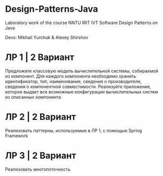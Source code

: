 # Design-Patterns-Java
Laboratory work of the course NNTU IRIT IVT Software Design Patterns on Java

Devs: Mikhail Yurchuk & Alexey Shirshov

# ЛР 1 | 2 Вариант
Предложите классовую модель вычислительной системы, собираемой из компонент. Для каждого компонента необходимо хранить идентификатор, тип, наименование, сведения о производителе, сведения о компонентной совместимости. Реализуйте приложение, которое выдает все возможные конфигурации вычислительных систем из описанных компонента  

# ЛР 2 | 2 Вариант
Реализовать паттерны, используемые в ЛР 1, с помощью Spring Framework

# ЛР 3 | 2 Вариант
Реализовать многопоточность 
